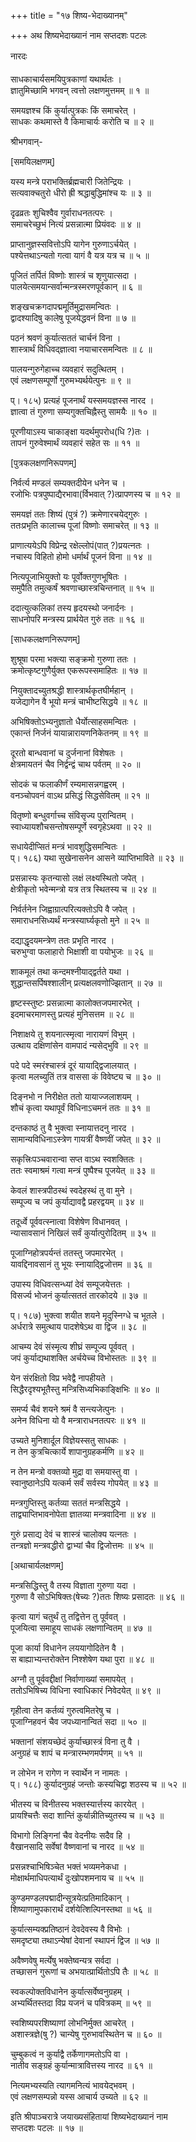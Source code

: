 +++
title = "१७ शिष्य-भेदाख्यानम्"

+++
अथ शिष्यभेदाख्यानं नाम सप्तदशः पटलः  
  
नारदः   
  
साधकाचार्यसमयिपुत्रकाणां यथार्थतः ।  
ज्ञातुमिच्छामि भगवन् त्वत्तो लक्षणमुत्तमम् ॥ १ ॥  
  
समयज्ञश्च किं कुर्यात्पुत्रकः किं समाचरेत् ।  
साधकः कथमास्ते वै किमाचार्यः करोति च ॥ २ ॥  
  
श्रीभगवान्-  
  
[समयिलक्षणम्]  
  
यस्य मन्त्रे पराभक्तिर्ब्रह्मचारी जितेन्द्रियः ।  
सत्यवाक्चतुरो धीरो ह्री श्रद्धाबुद्धिमांश्च यः ॥ ३ ॥  
  
दृढव्रतः शुचिश्वैव गुर्वाराधनतत्परः ।  
समाचरेच्छुभं नित्यं प्रसन्नात्मा प्रियंवदः ॥ ४ ॥  
  
प्राप्तानुज्ञस्सवित्तोऽपि यागेन गुरुणाऽर्चयेत् ।  
पश्येत्तथाऽन्यतो गत्वा यागं वै यत्र यत्र च ॥ ५ ॥  
  
पूजितं तर्पितं विष्णोः शास्त्रं च शृणुयात्सदा ।  
पालयेत्समयान्सर्वान्मन्त्रस्मरणपूर्वकान् ॥ ६ ॥  
  
शङ्खचक्रगदापद्ममूर्तिमुद्रासमन्वितः ।  
द्वादश्यादिषु कालेषु पूजयेद्धवनं विना ॥ ७ ॥  
  
पठनं श्रवणं कुर्यात्सततं चार्चनं विना ।  
शास्त्रार्थं विधिवद्ज्ञात्वा नयाचारसमन्वितः ॥ ८ ॥  
  
पालयन्गुरुगेहाच्च व्यवहारं सदुत्थितम् ।  
एवं लक्षणसम्पूर्णो गुरुमभ्यर्थयेत्पुनः ॥ ९ ॥  
  
प्। १८५) प्रत्यहं पूजनार्थं यस्समयज्ञस्स नारद ।  
ज्ञात्वा तं गुरुणा सम्यगुक्तचिह्नैस्तु सामयैः ॥ १० ॥  
  
पूरणीयाऽस्य चाकाङ्क्षा यदर्थमुपरोध(धि ?)तः ।  
तापनं गुरुवेश्मार्थं व्यवहारं सहेत सः ॥ ११ ॥  
  
[पुत्रकलक्षणनिरूपणम्]  
  
निर्वर्त्य मण्डलं सम्यक्तदीयेन धनेन च ।  
रजोभिः पत्रपुष्पाद्यैरभावा(र्विभवात् ?)त्प्रापणस्य च ॥ १२ ॥  
  
समयज्ञं ततः शिष्यं (पुत्रं ?) क्रमेणारचयेद्गुरुः ।  
ततःप्रभृति कालाच्च पूजां विष्णोः समाचरेत् ॥ १३ ॥  
  
प्राणात्ययेऽपि विप्रेन्द्र रक्षेल्लोपं(पात् ?)प्रयत्नतः ।  
नचास्य विहितो होमो धर्मार्थं पूजनं विना ॥ १४ ॥  
  
नित्यपूजाभियुक्तो यः पूर्वोक्तगुणभूषितः ।  
समुपैति तमुत्कर्षं श्रवणाच्छास्त्रचिन्तनात् ॥ १५ ॥  
  
ददात्युत्कलिकां तस्य हृदयस्थो जनार्दनः ।  
साधनोपरि मन्त्रस्य प्रार्थयेत गुरुं ततः ॥ १६ ॥  
  
[साधकलक्षणनिरूपणम्]  
  
शुश्रूषा परमा भक्त्या सङ्क्रमो गुरुणा ततः ।  
क्रमोत्कृष्टगुणैर्युक्त एकरूपस्समाहितः ॥ १७ ॥  
  
नियुक्तादच्युतश्रद्धी शास्त्रार्थकृतघीर्महान् ।  
यजेद्यागेन वै भूयो मन्त्रं चाभीष्टसिद्धये ॥ १८ ॥  
  
अभिषिक्तोऽभ्यनुज्ञातो धैर्योत्साहसमन्वितः ।  
एकान्तं निर्जनं यायान्नारायणनिकेतनम् ॥ १९ ॥  
  
दूरतो बान्धवानां च दुर्जनानां विशेषतः ।  
क्षेत्रमायतनं चैव निर्द्वन्द्वं चाथ पर्वतम् ॥ २० ॥  
  
सोदकं च फलाकीर्णं रम्यमासन्नगह्वरम् ।  
वनञ्चोपवनं वाऽथ प्रसिद्धं सिद्धसेवितम् ॥ २१ ॥  
  
वितृष्णो बन्धुवर्गाच्च संविसृज्य पुरान्वितम् ।  
स्वाध्यायशौचसन्तोषसम्पूर्णे स्वगृहेऽथवा ॥ २२ ॥  
  
सधायेदीप्सितं मन्त्रं भावशुद्धिसमन्वितः ।  
प्। १८६) यथा सुखेनासनेन आसने व्याप्तिभाविते ॥ २३ ॥  
  
प्रसन्नास्यः कृतन्यासो लक्षं लक्ष्यस्थितो जपेत् ।  
क्षेत्रीकृतो भवेन्मन्त्रो यत्र तत्र स्थितस्य च ॥ २४ ॥  
  
निर्वर्तनेन जिह्वाग्रात्परित्यक्तोऽपि वै जपेत् ।  
समाराधनसिध्यर्थं मन्त्रस्यार्घ्यकृतो मुने ॥ २५ ॥  
  
दद्याद्धृदयमन्त्रेण ततः प्रभृति नारद ।  
चरुभुग्वा फलाहारो भिक्षाशी वा पयोभुजः ॥ २६ ॥  
  
शाकमूलं तथा कन्दमश्नीयाद्द्वर्तते यथा ।  
शुद्धान्तसर्पिषश्शालीन् प्रत्यक्षलवणोज्झितान् ॥ २७ ॥  
  
हृष्टस्स्तुष्टः प्रसन्नात्मा कालोक्तजपमारभेत् ।  
इदमाचरमाणस्तु प्रत्यहं मुनिसत्तम ॥ २८ ॥  
  
निशाक्षये तु शयनात्स्मृत्वा नारायणं विभुम् ।  
उत्थाय दक्षिणांसेन वामपादं न्यसेद्भुवि ॥ २९ ॥  
  
पदे पदे स्मरंश्चास्त्रं दूरं यायाद्द्विजालयात् ।  
कृत्वा मलच्युतिं तत्र वाससा कं विवेष्ट्य च ॥ ३० ॥  
  
दिङ्नभो न निरीक्षेत ततो यायाज्जलाशयम् ।  
शौचं कृत्वा यथापूर्वं विधिनाऽचमनं ततः ॥ ३१ ॥  
  
दन्तकाष्ठं तु वै भुक्त्वा स्नायात्तदनु नारद ।  
सामान्यविधिनाऽस्त्रेण गायत्रीं वैष्णवीं जपेत् ॥ ३२ ॥  
  
सकृत्त्रिःपञ्चवारान्वा सप्त वाऽथ स्वशक्तितः ।  
ततः स्वमाश्रमं गत्वा मन्त्रं पुष्पैश्च पूजयेत् ॥ ३३ ॥  
  
केवलं शास्त्रपीठस्थं स्वदेहस्थं तु वा मुने ।  
सम्पूज्य च जपं कुर्याद्यावद्वै प्रहरद्वयम् ॥ ३४ ॥  
  
तदूर्ध्वे पूर्ववत्स्नात्वा विशेषेण विधानवत् ।  
न्यासावसानं निखिलं सर्वं कुर्यात्पुरोदितम् ॥ ३५ ॥  
  
पूजाग्निहोत्रपर्यन्तं ततस्तु जपमारभेत् ।  
यावद्दिनावसानं तु भूयः स्नायाद्द्विजोत्तम ॥ ३६ ॥  
  
उपास्य विधिवत्सन्ध्यां देवं सम्पूजयेत्ततः ।  
विसर्ज्य भोजनं कुर्यात्सततं तारकोदये ॥ ३७ ॥  
  
प्। १८७) भुक्त्वा शयीत शयने मृदुस्निग्धे च भूतले ।  
अर्धरात्रे समुत्थाय पादशेषेऽथ वा द्विज ॥ ३८ ॥  
  
आचम्य देवं संस्मृत्य शीघ्रं सम्पूज्य पूर्ववत् ।  
जपं कुर्याद्यथाशक्ति अर्चयेच्च विभोस्ततः ॥ ३९ ॥  
  
येन संरक्षितो विप्र भवेद्वै नापहीयते ।  
सिद्धैरदृश्यभूतैस्तु मन्त्रिसिध्यभिकाङ्क्षिभिः ॥ ४० ॥  
  
समर्प्य चैवं शयने श्रमं वै सन्त्यजेत्पुनः ।  
अनेन विधिना यो वै मन्त्राराधनतत्परः ॥ ४१ ॥  
  
उच्यते मुनिशार्दूल विज्ञेयस्सतु साधकः ।  
न तेन कुत्रचित्कार्ये शापानुग्रहकर्मणि ॥ ४२ ॥  
  
न तेन मन्त्रो वक्तव्यो मुद्रा वा समयास्तु वा ।  
स्वानुष्ठानेऽपि यत्कर्म सर्वं सर्वस्य गोपयेत् ॥ ४३ ॥  
  
मन्त्रगुप्तिस्तु कर्तव्या सततं मन्त्रसिद्धये ।  
ताद्व्याप्तिभावनोपेता ज्ञातव्या मन्त्रवादिना ॥ ४४ ॥  
  
गुरुं प्रसाद्य देवं च शास्त्रं चालोक्य यत्नतः ।  
तन्त्रज्ञो मन्त्रवद्धीरो द्वाभ्यां चैव द्विजोत्तमः ॥ ४५ ॥  
  
[अथाचार्यलक्षणम्]  
  
मन्त्रसिद्धिस्तु वै तस्य विज्ञाता गुरुणा यदा ।  
गुरुणा वै सोऽभिषिक्तः(षेच्यः ?)ततः शिष्यः प्रसादतः ॥ ४६ ॥  
  
कृत्वा यागं चतुर्थं तु तद्वित्तेन तु पूर्ववत् ।  
पूजयित्वा समाहूय साधकं लक्षणान्वितम् ॥ ४७ ॥  
  
पूजा कार्या विधानेन लययागोदितेन वै ।  
स बाह्याभ्यन्तरोक्तेन निश्शेषेण यथा पुरा ॥ ४८ ॥  
  
अग्नौ तु पूर्ववद्दीक्षां निर्वाणाख्यां समापयेत् ।  
ततोऽभिषिच्य विधिना स्वाधिकारं निवेदयेत् ॥ ४९ ॥  
  
गृहीत्वा तेन कर्तव्यं गुरुत्वमितरेषु च ।  
पूजाग्निहवनं चैव जपध्यानान्वितं सदा ॥ ५० ॥  
  
भक्तानां संशयच्छेदं कुर्याच्छास्त्रं विना तु वै ।  
अनुग्रहं च शापं च मन्त्रारम्भणमर्पणम् ॥ ५१ ॥  
  
न लोभेन न रागेण न स्वार्थेन न नामतः ।  
प्। १८८) कुर्यादनुग्रहं जन्तोः कस्यचिद्वा शठस्य च ॥ ५२ ॥  
  
भीतस्य च विनीतस्य भक्तस्यार्त्तस्य कारयेत् ।  
प्रायश्चित्तैः सदा शान्तिं कुर्यान्नीतिच्युतस्य च ॥ ५३ ॥  
  
विभागो लिङ्गिनां चैव वेदनीयः सदैव हि ।  
वैखानसादि सर्वेषां वैष्णवानां च नारद ॥ ५४ ॥  
  
प्रसन्नश्चाभिषिञ्चेत भक्तं भव्यमनेकधा ।  
मोक्षार्थमाधिपत्यार्थं दुःखोपशमनाय च ॥ ५५ ॥  
  
कुण्डमण्डलपद्मादीन्सूत्रयेत्प्रतिमादिकान् ।  
शिष्याणामुपकारार्थं दर्शयेत्शिल्पिनस्तथा ॥ ५६ ॥  
  
कुर्यात्सम्यक्प्रतिष्ठानं देवदेवस्य वै विभोः ।  
समदृष्ट्या तथाऽन्येषां देवानां स्थापनं द्विज ॥ ५७ ॥  
  
अवैष्णवेषु मर्त्येषु भक्तेष्वन्यत्र सर्वदा ।  
तच्छासनं गुरूणां च अभयात्प्रार्थितोऽपि तैः ॥ ५८ ॥  
  
स्वकल्पोक्तविधानेन कुर्यात्सर्वेष्वनुग्रहम् ।  
अभ्यर्थितस्तदा विप्र यजनं च पवित्रकम् ॥ ५९ ॥  
  
स्वशिष्यपरशिष्याणां लोभनिर्मुक्त आचरेत् ।  
अशास्त्रज्ञे(षु ?) चान्येषु गुरुभावस्थितेन च ॥ ६० ॥  
  
चुम्बुकत्वं न कुर्याद्वै तर्केणागमतोऽपि वा ।  
नातीव सङ्ग्रहं कुर्यान्मात्रावित्तस्य नारद ॥ ६१ ॥  
  
नित्यमभ्यस्यति त्यागमनित्यं भावयेद्भवम् ।  
एवं लक्षणसम्पन्नो यस्स आचार्य उच्यते ॥ ६२ ॥  
  
इति श्रीपाञ्चरात्रे जयाख्यसंहितायां शिष्यभेदाख्यानं नाम   
सप्तदशः पटलः ॥ १७ ॥  
  